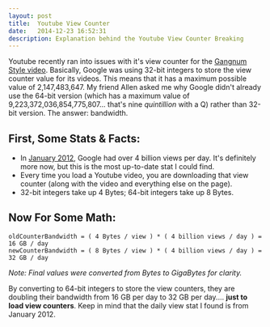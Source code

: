 ```yaml
---
layout: post
title:  Youtube View Counter
date:   2014-12-23 16:52:31
description: Explanation behind the Youtube View Counter Breaking
---
```


Youtube recently ran into issues with it's view counter for the [Gangnum Style video](https://www.youtube.com/watch?gl=GB&hl=en-GB&v=9bZkp7q19f0). Basically, Google was using 32-bit integers to store the view counter value for its videos. This means that it has a maximum possible value of 2,147,483,647. My friend Allen asked me why Google didn't already use the 64-bit version (which has a maximum value of 9,223,372,036,854,775,807... that's nine *quintillion* with a Q) rather than 32-bit version. The answer: bandwidth.

## First, Some Stats & Facts:

- In [January 2012](http://youtube-global.blogspot.com/2012/01/holy-nyans-60-hours-per-minute-and-4.html), Google had over 4 billion views per day. It's definitely more now, but this is the most up-to-date stat I could find.
- Every time you load a Youtube video, you are downloading that view counter (along with the video and everything else on the page).
- 32-bit integers take up 4 Bytes; 64-bit integers take up 8 Bytes.

## Now For Some Math:

    oldCounterBandwidth = ( 4 Bytes / view ) * ( 4 billion views / day ) = 16 GB / day
    newCounterBandwidth = ( 8 Bytes / view ) * ( 4 billion views / day ) = 32 GB / day

*Note: Final values were converted from Bytes to GigaBytes for clarity.*

By converting to 64-bit integers to store the view counters, they are doubling their bandwidth from 16 GB per day to 32 GB per day.... **just to load view counters**. Keep in mind that the daily view stat I found is from January 2012.